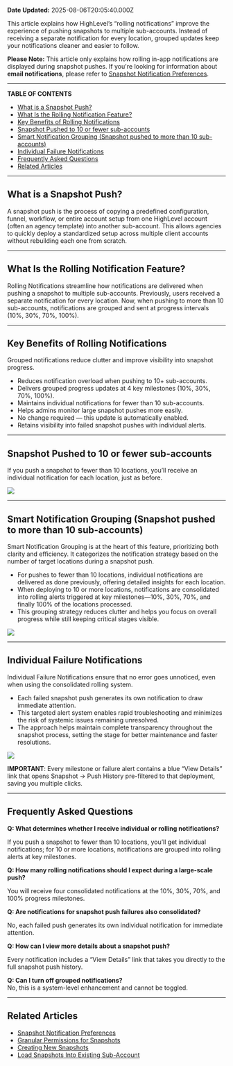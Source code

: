 **Date Updated:** 2025-08-06T20:05:40.000Z

This article explains how HighLevel’s “rolling notifications” improve the experience of pushing snapshots to multiple sub-accounts. Instead of receiving a separate notification for every location, grouped updates keep your notifications cleaner and easier to follow.

  
**Please Note:** This article only explains how rolling in-app notifications are displayed during snapshot pushes. If you're looking for information about **email notifications**, please refer to [Snapshot Notification Preferences](https://help.gohighlevel.com/support/solutions/articles/155000005675-snapshot-notification-preferences).

---

**TABLE OF CONTENTS**

* [What is a Snapshot Push?](#What-is-a-Snapshot-Push?)
* [What Is the Rolling Notification Feature? ](#What-Is-the-Rolling-Notification-Feature?%C2%A0)
* [Key Benefits of Rolling Notifications ](#Key-Benefits-of-Rolling-Notifications%C2%A0)
* [Snapshot Pushed to 10 or fewer sub-accounts](#Snapshot-Pushed-to-10-or-fewer-sub-accounts)
* [Smart Notification Grouping (Snapshot pushed to more than 10 sub-accounts)](#Smart-Notification-Grouping-%28Snapshot-pushed-to-more-than-10-sub-accounts%29)
* [Individual Failure Notifications](#Individual-Failure-Notifications)
* [Frequently Asked Questions](#Frequently-Asked-Questions)
* [Related Articles](#Related-Articles)

---

## **What is a Snapshot Push?**

  
A snapshot push is the process of copying a predefined configuration, funnel, workflow, or entire account setup from one HighLevel account (often an agency template) into another sub-account. This allows agencies to quickly deploy a standardized setup across multiple client accounts without rebuilding each one from scratch.

---

## **What Is the Rolling Notification Feature?** 

  
Rolling Notifications streamline how notifications are delivered when pushing a snapshot to multiple sub-accounts. Previously, users received a separate notification for every location. Now, when pushing to more than 10 sub-accounts, notifications are grouped and sent at progress intervals (10%, 30%, 70%, 100%).

---

## **Key Benefits of Rolling Notifications** 

  
Grouped notifications reduce clutter and improve visibility into snapshot progress.

  
* Reduces notification overload when pushing to 10+ sub-accounts.
* Delivers grouped progress updates at 4 key milestones (10%, 30%, 70%, 100%).
* Maintains individual notifications for fewer than 10 sub-accounts.
* Helps admins monitor large snapshot pushes more easily.
* No change required — this update is automatically enabled.
* Retains visibility into failed snapshot pushes with individual alerts.

---

## **Snapshot Pushed to 10 or fewer sub-accounts**

  
If you push a snapshot to fewer than 10 locations, you’ll receive an individual notification for each location, just as before.

  
![](https://s3.amazonaws.com/cdn.freshdesk.com/data/helpdesk/attachments/production/155051041063/original/oRRnEeLnAvd1053xoXA8aRtD4NKex1ne1A.png?1754488280)

---

## **Smart Notification Grouping (Snapshot pushed to more than 10 sub-accounts)**

  
Smart Notification Grouping is at the heart of this feature, prioritizing both clarity and efficiency. It categorizes the notification strategy based on the number of target locations during a snapshot push.

  
* For pushes to fewer than 10 locations, individual notifications are delivered as done previously, offering detailed insights for each location.
* When deploying to 10 or more locations, notifications are consolidated into rolling alerts triggered at key milestones—10%, 30%, 70%, and finally 100% of the locations processed.
* This grouping strategy reduces clutter and helps you focus on overall progress while still keeping critical stages visible.

  
![](https://s3.amazonaws.com/cdn.freshdesk.com/data/helpdesk/attachments/production/155051043116/original/BUqjVZeIkOkBG6K5mnZMQmq_WNfEdpjxAQ.png?1754489193)

---

## **Individual Failure Notifications**

  
Individual Failure Notifications ensure that no error goes unnoticed, even when using the consolidated rolling system.

  
* Each failed snapshot push generates its own notification to draw immediate attention.
* This targeted alert system enables rapid troubleshooting and minimizes the risk of systemic issues remaining unresolved.
* The approach helps maintain complete transparency throughout the snapshot process, setting the stage for better maintenance and faster resolutions.

  
![](https://s3.amazonaws.com/cdn.freshdesk.com/data/helpdesk/attachments/production/155051042781/original/SiU5Nf1-sjOCe3bcDX2K11CQNrDwSFzAbA.png?1754489052)
  
  
**IMPORTANT**: Every milestone or failure alert contains a blue “View Details” link that opens Snapshot → Push History pre-filtered to that deployment, saving you multiple clicks.

---

## **Frequently Asked Questions**

  
**Q: What determines whether I receive individual or rolling notifications?**

If you push a snapshot to fewer than 10 locations, you’ll get individual notifications; for 10 or more locations, notifications are grouped into rolling alerts at key milestones.
  
  
**Q: How many rolling notifications should I expect during a large-scale push?**

You will receive four consolidated notifications at the 10%, 30%, 70%, and 100% progress milestones.
  
  
**Q: Are notifications for snapshot push failures also consolidated?**

No, each failed push generates its own individual notification for immediate attention.
  
  
**Q: How can I view more details about a snapshot push?**

Every notification includes a “View Details” link that takes you directly to the full snapshot push history.
  
  
**Q: Can I turn off grouped notifications?**  
No, this is a system-level enhancement and cannot be toggled.

---

## **Related Articles**

* [Snapshot Notification Preferences](https://help.gohighlevel.com/support/solutions/articles/155000005675-snapshot-notification-preferences)
* [ Granular Permissions for Snapshots](https://help.gohighlevel.com/support/solutions/articles/155000004594-granular-permissions-for-snapshots)
* [Creating New Snapshots](https://help.gohighlevel.com/support/solutions/articles/48000982512-creating-new-snapshots)
* [Load Snapshots Into Existing Sub-Account](https://help.gohighlevel.com/support/solutions/articles/48000982582-load-snapshots-into-existing-sub-account)